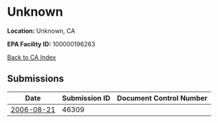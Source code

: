 # Unknown

**Location:** Unknown, CA

**EPA Facility ID:** 100000196263

[Back to CA Index](../../index.md)

## Submissions

| Date | Submission ID | Document Control Number |
|------|--------------|-------------------------|
| [2006-08-21](submissions/46309.md) | 46309 |  |
